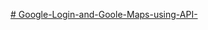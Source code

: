 [# Google-Login-and-Goole-Maps-using-API-](https://deepanshu-77.github.io/Google-Login-and-GoogleMaps-using-API/)
